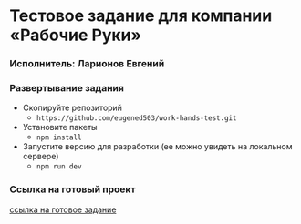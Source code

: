 # Тестовое задание для компании «Рабочие Руки»

### Исполнитель: Ларионов Евгений

### Развертывание задания
- Скопируйте репозиторий
    - `https://github.com/eugened503/work-hands-test.git`
- Установите пакеты
     - `npm install`
- Запустите версию для разработки (ее можно увидеть на локальном сервере)
    - `npm run dev`

### Ссылка на готовый проект
[ссылка на готовое задание](https://work-hands-test-deploy.vercel.app/)